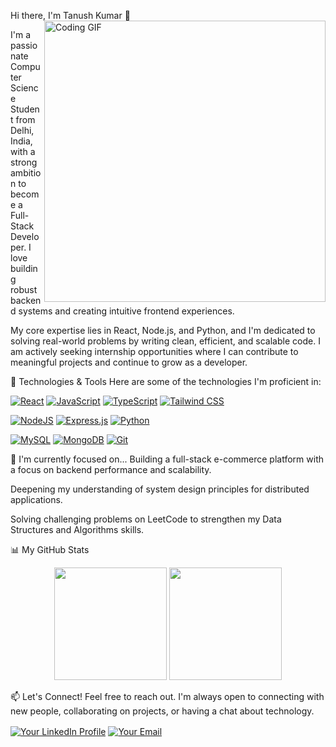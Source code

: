 Hi there, I'm Tanush Kumar 👋
<a href="https://www.google.com/search?q=https://linkedin.com/in/https://www.linkedin.com/in/tanush-kumar-294042304/">
<img align="right" width="450" src="https://www.google.com/search?q=https://media.giphy.com/media/M9gbBd9nbDrOTu1Mqx/giphy.gif" alt="Coding GIF">
</a>

I'm a passionate Computer Science Student from Delhi, India, with a strong ambition to become a Full-Stack Developer. I love building robust backend systems and creating intuitive frontend experiences.

My core expertise lies in React, Node.js, and Python, and I'm dedicated to solving real-world problems by writing clean, efficient, and scalable code. I am actively seeking internship opportunities where I can contribute to meaningful projects and continue to grow as a developer.

🔧 Technologies & Tools
Here are some of the technologies I'm proficient in:

<p align="left">
<!-- Frontend -->
<a href="https://react.dev/" target="_blank"><img src="https://www.google.com/search?q=https://img.shields.io/badge/react-%252320232a.svg%3Fstyle%3Dfor-the-badge%26logo%3Dreact%26logoColor%3D%252361DAFB" alt="React"></a>
<a href="https://developer.mozilla.org/en-US/docs/Web/JavaScript" target="_blank"><img src="https://www.google.com/search?q=https://img.shields.io/badge/javascript-%2523323330.svg%3Fstyle%3Dfor-the-badge%26logo%3Djavascript%26logoColor%3D%2523F7DF1E" alt="JavaScript"></a>
<a href="https://www.typescriptlang.org/" target="_blank"><img src="https://www.google.com/search?q=https://img.shields.io/badge/typescript-%2523007ACC.svg%3Fstyle%3Dfor-the-badge%26logo%3Dtypescript%26logoColor%3Dwhite" alt="TypeScript"></a>
<a href="https://tailwindcss.com/" target="_blank"><img src="https://www.google.com/search?q=https://img.shields.io/badge/tailwindcss-%252338B2AC.svg%3Fstyle%3Dfor-the-badge%26logo%3Dtailwind-css%26logoColor%3Dwhite" alt="Tailwind CSS"></a>

<!-- Backend -->

<a href="https://nodejs.org" target="_blank"><img src="https://www.google.com/search?q=https://img.shields.io/badge/node.js-6DA55F%3Fstyle%3Dfor-the-badge%26logo%3Dnode.js%26logoColor%3Dwhite" alt="NodeJS"></a>
<a href="https://expressjs.com" target="_blank"><img src="https://www.google.com/search?q=https://img.shields.io/badge/express.js-%2523404d59.svg%3Fstyle%3Dfor-the-badge%26logo%3Dexpress%26logoColor%3D%252361DAFB" alt="Express.js"></a>
<a href="https://www.python.org" target="_blank"><img src="https://img.shields.io/badge/python-3670A0?style=for-the-badge&logo=python&logoColor=ffdd54" alt="Python"></a>

<!-- Database & Tools -->

<a href="https://www.mysql.com/" target="_blank"><img src="https://www.google.com/search?q=https://img.shields.io/badge/mysql-%252300f.svg%3Fstyle%3Dfor-the-badge%26logo%3Dmysql%26logoColor%3Dwhite" alt="MySQL"></a>
<a href="https://www.mongodb.com/" target="_blank"><img src="https://www.google.com/search?q=https://img.shields.io/badge/MongoDB-%25234ea94b.svg%3Fstyle%3Dfor-the-badge%26logo%3Dmongodb%26logoColor%3Dwhite" alt="MongoDB"></a>
<a href="https://git-scm.com/" target="_blank"><img src="https://www.google.com/search?q=https://img.shields.io/badge/git-%2523F05033.svg%3Fstyle%3Dfor-the-badge%26logo%3Dgit%26logoColor%3Dwhite" alt="Git"></a>

</p>

🌱 I'm currently focused on...
Building a full-stack e-commerce platform with a focus on backend performance and scalability.

Deepening my understanding of system design principles for distributed applications.

Solving challenging problems on LeetCode to strengthen my Data Structures and Algorithms skills.

📊 My GitHub Stats
<p align="center">
<img height="180em" src="https://github-readme-stats.vercel.app/api?username=L-E-D-E-N-D&show_icons=true&theme=dracula&include_all_commits=true&count_private=true"/>
<img height="180em" src="https://www.google.com/search?q=https://github-readme-stats.vercel.app/api/top-langs/%3Fusername%3D[YOUR_GITHUB_USERNAME]&layout=compact&langs_count=8&theme=dracula"/>
</p>



📫 Let's Connect!
Feel free to reach out. I'm always open to connecting with new people, collaborating on projects, or having a chat about technology.

<p align="left">
<a href="https://www.google.com/search?q=https://linkedin.com/in/https://www.linkedin.com/in/tanush-kumar-294042304/" target="blank"><img align="center" src="https://www.google.com/search?q=https://img.shields.io/badge/linkedin-%25230077B5.svg%3Fstyle%3Dfor-the-badge%26logo%3Dlinkedin%26logoColor%3Dwhite" alt="Your LinkedIn Profile" /></a>
<a href="mailto:tanushkumar777@gmail.com" target="blank"><img align="center" src="https://www.google.com/search?q=https://img.shields.io/badge/gmail-EA4335.svg%3Fstyle%3Dfor-the-badge%26logo%3Dgmail%26logoColor%3Dwhite" alt="Your Email" /></a>
</p>
